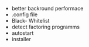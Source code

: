 - better backround performace
- .config file
- Black- Whitelist
- detect factoring programms
- autostart
- installer
